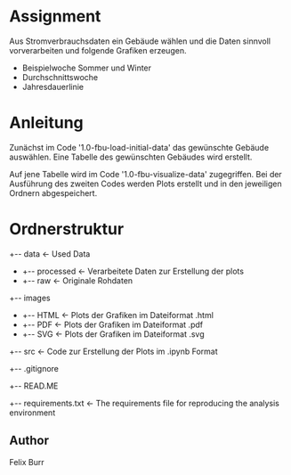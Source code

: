 # Assignment 
Aus Stromverbrauchsdaten ein Gebäude wählen und die Daten sinnvoll vorverarbeiten und folgende Grafiken erzeugen.
- Beispielwoche Sommer und Winter
- Durchschnittswoche
- Jahresdauerlinie

# Anleitung
Zunächst im Code '1.0-fbu-load-initial-data' das gewünschte Gebäude auswählen. Eine Tabelle des gewünschten Gebäudes wird erstellt. 

Auf jene Tabelle wird im Code '1.0-fbu-visualize-data' zugegriffen. 
Bei der Ausführung des zweiten Codes werden Plots erstellt und in den jeweiligen Ordnern abgespeichert.  

# Ordnerstruktur
+-- data                <-  Used Data
-  +-- processed       <-  Verarbeitete Daten zur Erstellung der plots
-   +-- raw             <-  Originale Rohdaten
  
+-- images
-   +-- HTML            <-  Plots der Grafiken im Dateiformat .html
-   +-- PDF             <-  Plots der Grafiken im Dateiformat .pdf
-   +-- SVG             <-  Plots der Grafiken im Dateiformat .svg
  
+-- src                 <-  Code zur Erstellung der Plots im .ipynb Format

+-- .gitignore

+-- READ.ME

+-- requirements.txt    <- The requirements file for reproducing the analysis environment



## Author 
Felix Burr
